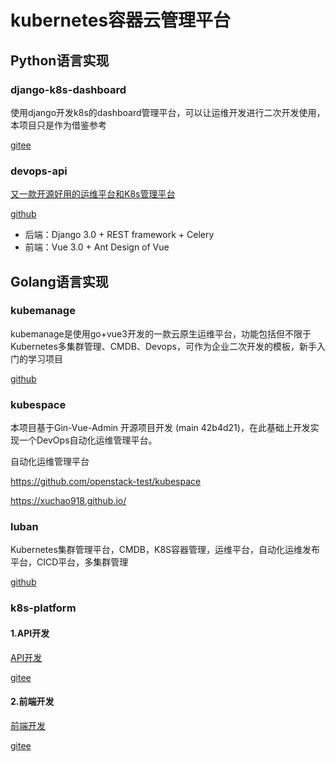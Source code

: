 # kubernetes容器云管理平台


## Python语言实现

### django-k8s-dashboard

使用django开发k8s的dashboard管理平台，可以让运维开发进行二次开发使用，本项目只是作为借鉴参考

[gitee](https://gitee.com/scajy/django-k8s-dashboard)





### devops-api

[又一款开源好用的运维平台和K8s管理平台](https://mp.weixin.qq.com/s/iHiVOo-9hChjKvhnmN5dpg)


[github](https://github.com/dnsjia/devops-api)


- 后端：Django 3.0 + REST framework + Celery 
- 前端：Vue 3.0 + Ant Design of Vue






## Golang语言实现


### kubemanage

kubemanage是使用go+vue3开发的一款云原生运维平台，功能包括但不限于Kubernetes多集群管理、CMDB、Devops，可作为企业二次开发的模板，新手入门的学习项目

[github](https://github.com/noovertime7/kubemanage)



### kubespace

本项目基于Gin-Vue-Admin 开源项目开发 (main 42b4d21)，在此基础上开发实现一个DevOps自动化运维管理平台。

自动化运维管理平台

https://github.com/openstack-test/kubespace

https://xuchao918.github.io/




### luban

Kubernetes集群管理平台，CMDB，K8S容器管理，运维平台，自动化运维发布平台，CICD平台，多集群管理

[github](https://github.com/dnsjia/luban?tab=readme-ov-file)




### k8s-platform

#### 1.API开发

[API开发](https://www.yuque.com/wangzilong-4omf5/efv7oy/ssk1ix)

[gitee](https://gitee.com/wangzilong9570/k8s-platform.git)


#### 2.前端开发

[前端开发](https://www.yuque.com/wangzilong-4omf5/efv7oy/vmy34h)

[gitee](https://gitee.com/wangzilong9570/k8s-platform-fe.git)